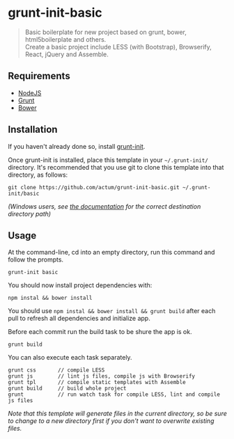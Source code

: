 # grunt-init-basic

> Basic boilerplate for new project based on grunt, bower, html5boilerplate and others.<br>
> Create a basic project include LESS (with Bootstrap), Browserify, React, jQuery and Assemble.

[grunt-init]: http://gruntjs.com/project-scaffolding
[nodejs]: http://nodejs.org/
[grunt]: http://gruntjs.com/
[bower]: http://bower.io/

## Requirements
- [NodeJS][nodejs]
- [Grunt][grunt]
- [Bower][bower]

## Installation
If you haven't already done so, install [grunt-init][].

Once grunt-init is installed, place this template in your `~/.grunt-init/` directory. It's recommended that you use git to clone this template into that directory, as follows:

```
git clone https://github.com/actum/grunt-init-basic.git ~/.grunt-init/basic
```

_(Windows users, see [the documentation][grunt-init] for the correct destination directory path)_

## Usage

At the command-line, cd into an empty directory, run this command and follow the prompts.

```
grunt-init basic
```

You should now install project dependencies with:

```
npm instal && bower install
```

You should use `npm instal && bower install && grunt build` after each pull to refresh all dependencies and initialize app.

Before each commit run the build task to be shure the app is ok.

```
grunt build
```

You can also execute each task separately.

```
grunt css       // compile LESS
grunt js        // lint js files, compile js with Browserify
grunt tpl       // compile static templates with Assemble
grunt build     // build whole project
grunt           // run watch task for compile LESS, lint and compile js files
```

_Note that this template will generate files in the current directory, so be sure to change to a new directory first if you don't want to overwrite existing files._
